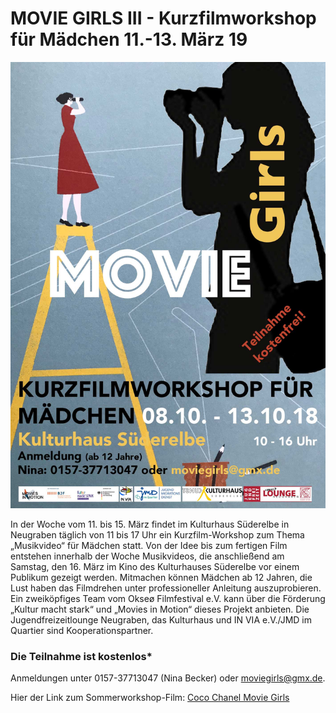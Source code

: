 # MOVIE GIRLS III - Kurzfilmworkshop für Mädchen 11.-13. März 19

![](/img/moviegirls2.jpg)

In der Woche vom 11. bis 15. März findet im Kulturhaus Süderelbe in Neugraben täglich von 11 bis 17 Uhr
ein Kurzfilm-Workshop zum Thema „Musikvideo“ für Mädchen statt. Von der Idee bis zum fertigen Film entstehen
innerhalb der Woche Musikvideos, die anschließend am Samstag, den 16. März im Kino des Kulturhauses Süderelbe
vor einem Publikum gezeigt werden. Mitmachen können Mädchen ab 12 Jahren, die Lust haben das Filmdrehen unter
professioneller Anleitung auszuprobieren. Ein zweiköpfiges Team vom Okseø Filmfestival e.V. kann über die Förderung
„Kultur macht stark“ und „Movies in Motion“ dieses Projekt anbieten. Die Jugendfreizeitlounge Neugraben,
das Kulturhaus und IN VIA e.V./JMD im Quartier sind Kooperationspartner. 

### Die Teilnahme ist kostenlos*  

Anmeldungen unter 0157-37713047 (Nina Becker) oder moviegirls@gmx.de.

Hier der Link zum Sommerworkshop-Film:
[Coco Chanel Movie Girls](http://vimeo.com/288323542)

